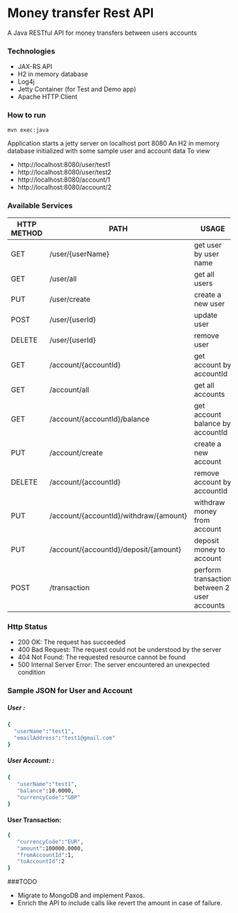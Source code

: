 # Money transfer Rest API

A Java RESTful API for money transfers between users accounts

### Technologies
- JAX-RS API
- H2 in memory database
- Log4j
- Jetty Container (for Test and Demo app)
- Apache HTTP Client


### How to run
```sh
mvn exec:java
```

Application starts a jetty server on localhost port 8080 An H2 in memory database initialized with some sample user and account data To view

- http://localhost:8080/user/test1
- http://localhost:8080/user/test2
- http://localhost:8080/account/1
- http://localhost:8080/account/2

### Available Services

| HTTP METHOD | PATH | USAGE |
| -----------| ------ | ------ |
| GET | /user/{userName} | get user by user name | 
| GET | /user/all | get all users | 
| PUT | /user/create | create a new user | 
| POST | /user/{userId} | update user | 
| DELETE | /user/{userId} | remove user | 
| GET | /account/{accountId} | get account by accountId | 
| GET | /account/all | get all accounts | 
| GET | /account/{accountId}/balance | get account balance by accountId | 
| PUT | /account/create | create a new account
| DELETE | /account/{accountId} | remove account by accountId | 
| PUT | /account/{accountId}/withdraw/{amount} | withdraw money from account | 
| PUT | /account/{accountId}/deposit/{amount} | deposit money to account | 
| POST | /transaction | perform transaction between 2 user accounts | 

### Http Status
- 200 OK: The request has succeeded
- 400 Bad Request: The request could not be understood by the server 
- 404 Not Found: The requested resource cannot be found
- 500 Internal Server Error: The server encountered an unexpected condition 

### Sample JSON for User and Account
##### User : 
```sh
{  
  "userName":"test1",
  "emailAddress":"test1@gmail.com"
} 
```
##### User Account: : 

```sh
{  
   "userName":"test1",
   "balance":10.0000,
   "currencyCode":"GBP"
} 
```

#### User Transaction:
```sh
{  
   "currencyCode":"EUR",
   "amount":100000.0000,
   "fromAccountId":1,
   "toAccountId":2
}
```
###TODO
- Migrate to MongoDB and implement Paxos.
- Enrich the API to include calls like revert the amount in case of failure.
